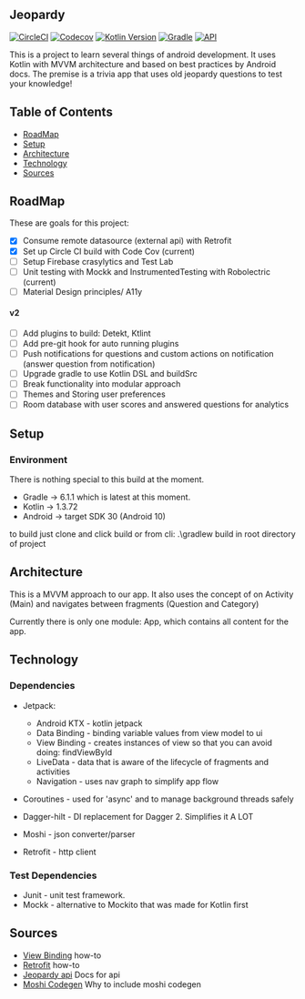 ## Jeopardy

[![CircleCI](https://circleci.com/gh/Stegnerd/Jeopardy/tree/master.svg?style=shield)](https://circleci.com/gh/Stegnerd/Jeopardy/tree/master)
[![Codecov](https://codecov.io/gh/Stegnerd/Jeopardy/branch/master/graphs/badge.svg)](https://codecov.io/gh/Stegnerd/Jeopardy)
[![Kotlin Version](https://img.shields.io/badge/kotlin-1.3.71-blue.svg)](http://kotlinlang.org/)
[![Gradle](https://lv.binarybabel.org/catalog-api/gradle/latest.svg?v=6.1.1)](https://lv.binarybabel.org/catalog/gradle/latest)
[![API](https://img.shields.io/badge/API-30%2B-orange.svg?style=flat)](https://android-arsenal.com/api?level=30)

This is a project to learn several things of android development. It uses Kotlin with MVVM architecture and based on best practices by Android docs. The premise is a trivia app that uses old jeopardy questions to test your knowledge!

## Table of Contents

- [RoadMap](https://github.com/Stegnerd/Jeopardy#roadmap)
- [Setup](https://github.com/Stegnerd/Jeopardy#setup)
- [Architecture](https://github.com/Stegnerd/Jeopardy#architecture)
- [Technology](https://github.com/Stegnerd/Jeopardy#technology)
- [Sources](https://github.com/Stegnerd/Jeopardy#sources)

## RoadMap

These are goals for this project:

- [x] Consume remote datasource (external api) with Retrofit
- [x] Set up Circle CI build with Code Cov (current)
- [ ] Setup Firebase crasylytics and Test Lab
- [ ] Unit testing with Mockk and InstrumentedTesting with Robolectric (current)
- [ ] Material Design principles/ A11y

#### v2

- [ ] Add plugins to build: Detekt, Ktlint
- [ ] Add pre-git hook for auto running plugins
- [ ] Push notifications for questions and custom actions on notification (answer question from notification)
- [ ] Upgrade gradle to use Kotlin DSL and buildSrc
- [ ] Break functionality into modular approach
- [ ] Themes and Storing user preferences
- [ ] Room database with user scores and answered questions for analytics

## Setup

### Environment

There is nothing special to this build at the moment.

- Gradle -> 6.1.1 which is latest at this moment.
- Kotlin -> 1.3.72
- Android -> target SDK 30 (Android 10)

to build just clone and click build or from cli: .\gradlew build in root directory of project

## Architecture

This is a MVVM approach to our app. It also uses the concept of on Activity (Main) and navigates between fragments (Question and Category)

Currently there is only one module: App, which contains all content for the app.

## Technology

### Dependencies

- Jetpack:

  - Android KTX - kotlin jetpack
  - Data Binding - binding variable values from view model to ui
  - View Binding - creates instances of view so that you can avoid doing: findViewById
  - LiveData - data that is aware of the lifecycle of fragments and activities
  - Navigation - uses nav graph to simplify app flow

- Coroutines - used for 'async' and to manage background threads safely
- Dagger-hilt - DI replacement for Dagger 2. Simplifies it A LOT
- Moshi - json converter/parser
- Retrofit - http client

### Test Dependencies

- Junit - unit test framework.
- Mockk - alternative to Mockito that was made for Kotlin first

## Sources

- [View Binding](https://developer.android.com/topic/libraries/view-binding) how-to
- [Retrofit](https://square.github.io/retrofit/) how-to
- [Jeopardy api](http://jservice.io/?ref=apilist.fun) Docs for api
- [Moshi Codegen](https://stackoverflow.com/questions/58501918/whats-the-use-of-moshis-kotlin-codegen) Why to include moshi codegen
